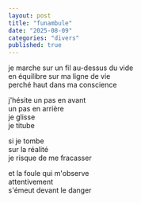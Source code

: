 ```yaml
---
layout: post
title: "funambule"
date: "2025-08-09"
categories: "divers"
published: true
---
```


je marche sur un fil au-dessus du vide  
en équilibre sur ma ligne de vie  
perché haut dans ma conscience  

j'hésite un pas en avant  
un pas en arrière  
je glisse  
je titube  

si je tombe  
sur la réalité  
je risque de me fracasser  

et la foule qui m'observe  
attentivement  
s'émeut devant le danger  
